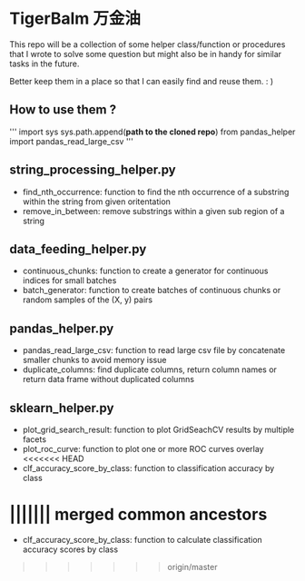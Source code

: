 # TigerBalm 万金油

This repo will be a collection of some helper class/function or procedures that I wrote to solve some question but might also be in handy for similar tasks in the future.  

Better keep them in a place so that I can easily find and reuse them. : )  

## How to use them ?

'''
	import sys
	sys.path.append(**path to the cloned repo**)
	from pandas_helper import pandas_read_large_csv
'''

## string_processing_helper.py
+ find_nth_occurrence: function to find the nth occurrence of a substring within the string from given oritentation  
+ remove_in_between: remove substrings within a given sub region of a string  

## data_feeding_helper.py
+ continuous_chunks: function to create a generator for continuous indices for small batches  
+ batch_generator: function to create batches of continuous chunks or random samples of the (X, y) pairs  

## pandas_helper.py
+ pandas_read_large_csv: function to read large csv file by concatenate smaller chunks to avoid memory issue  
+ duplicate_columns: find duplicate columns, return column names or return data frame without duplicated columns  

## sklearn_helper.py
+ plot_grid_search_result: function to plot GridSeachCV results by multiple facets  
+ plot_roc_curve: function to plot one or more ROC curves overlay  
<<<<<<< HEAD
+ clf_accuracy_score_by_class: function to classification accuracy by class  

||||||| merged common ancestors
=======
+ clf_accuracy_score_by_class: function to calculate classification accuracy scores by class 
>>>>>>> origin/master
  
